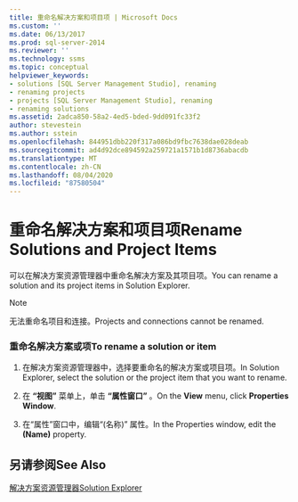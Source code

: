 ```yaml
---
title: 重命名解决方案和项目项 | Microsoft Docs
ms.custom: ''
ms.date: 06/13/2017
ms.prod: sql-server-2014
ms.reviewer: ''
ms.technology: ssms
ms.topic: conceptual
helpviewer_keywords:
- solutions [SQL Server Management Studio], renaming
- renaming projects
- projects [SQL Server Management Studio], renaming
- renaming solutions
ms.assetid: 2adca850-58a2-4ed5-bded-9dd091fc33f2
author: stevestein
ms.author: sstein
ms.openlocfilehash: 844951dbb220f317a086bd9fbc7638dae028deab
ms.sourcegitcommit: ad4d92dce894592a259721a1571b1d8736abacdb
ms.translationtype: MT
ms.contentlocale: zh-CN
ms.lasthandoff: 08/04/2020
ms.locfileid: "87580504"
---
```

# <a name="rename-solutions-and-project-items"></a><span data-ttu-id="fddd4-102">重命名解决方案和项目项</span><span class="sxs-lookup"><span data-stu-id="fddd4-102">Rename Solutions and Project Items</span></span>
  <span data-ttu-id="fddd4-103">可以在解决方案资源管理器中重命名解决方案及其项目项。</span><span class="sxs-lookup"><span data-stu-id="fddd4-103">You can rename a solution and its project items in Solution Explorer.</span></span>  
  
> [!NOTE]  
>  <span data-ttu-id="fddd4-104">无法重命名项目和连接。</span><span class="sxs-lookup"><span data-stu-id="fddd4-104">Projects and connections cannot be renamed.</span></span>  
  
### <a name="to-rename-a-solution-or-item"></a><span data-ttu-id="fddd4-105">重命名解决方案或项</span><span class="sxs-lookup"><span data-stu-id="fddd4-105">To rename a solution or item</span></span>  
  
1.  <span data-ttu-id="fddd4-106">在解决方案资源管理器中，选择要重命名的解决方案或项目项。</span><span class="sxs-lookup"><span data-stu-id="fddd4-106">In Solution Explorer, select the solution or the project item that you want to rename.</span></span>  
  
2.  <span data-ttu-id="fddd4-107">在 **“视图”** 菜单上，单击 **“属性窗口”** 。</span><span class="sxs-lookup"><span data-stu-id="fddd4-107">On the **View** menu, click **Properties Window**.</span></span>  
  
3.  <span data-ttu-id="fddd4-108">在“属性”窗口中，编辑“(名称)”  属性。</span><span class="sxs-lookup"><span data-stu-id="fddd4-108">In the Properties window, edit the **(Name)** property.</span></span>  
  
## <a name="see-also"></a><span data-ttu-id="fddd4-109">另请参阅</span><span class="sxs-lookup"><span data-stu-id="fddd4-109">See Also</span></span>  
 [<span data-ttu-id="fddd4-110">解决方案资源管理器</span><span class="sxs-lookup"><span data-stu-id="fddd4-110">Solution Explorer</span></span>](solution-explorer.md)  
  
  
